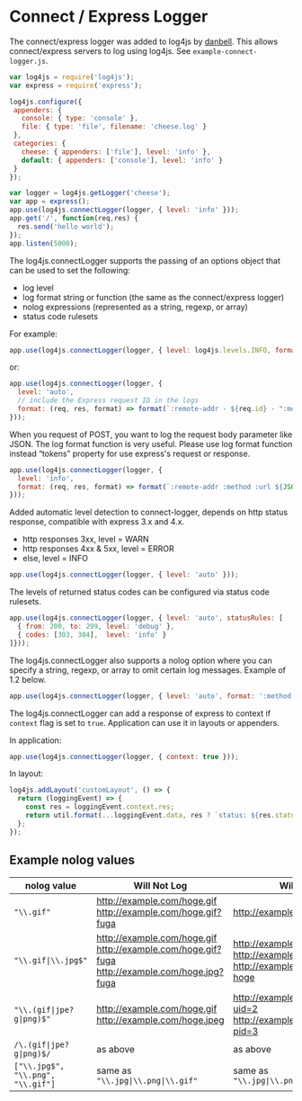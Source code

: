 # Connect / Express Logger

The connect/express logger was added to log4js by [danbell](https://github.com/danbell). This allows connect/express servers to log using log4js. See `example-connect-logger.js`.

```javascript
var log4js = require('log4js');
var express = require('express');

log4js.configure({
 appenders: {
   console: { type: 'console' },
   file: { type: 'file', filename: 'cheese.log' }
 },
 categories: {
   cheese: { appenders: ['file'], level: 'info' },
   default: { appenders: ['console'], level: 'info' }
 }
});

var logger = log4js.getLogger('cheese');
var app = express();
app.use(log4js.connectLogger(logger, { level: 'info' }));
app.get('/', function(req,res) {
  res.send('hello world');
});
app.listen(5000);
```

The log4js.connectLogger supports the passing of an options object that can be used to set the following:
- log level
- log format string or function (the same as the connect/express logger)
- nolog expressions (represented as a string, regexp, or array)
- status code rulesets

For example:

```javascript
app.use(log4js.connectLogger(logger, { level: log4js.levels.INFO, format: ':method :url' }));
```

or:

```javascript
app.use(log4js.connectLogger(logger, {
  level: 'auto',
  // include the Express request ID in the logs
  format: (req, res, format) => format(`:remote-addr - ${req.id} - ":method :url HTTP/:http-version" :status :content-length ":referrer" ":user-agent"`)
}));
```

When you request of POST, you want to log the request body parameter like JSON.
The log format function is very useful.
Please use log format function instead “tokens” property for use express's request or response.


```javascript
app.use(log4js.connectLogger(logger, {
  level: 'info',
  format: (req, res, format) => format(`:remote-addr :method :url ${JSON.stringify(req.body)}`)
}));
```

Added automatic level detection to connect-logger, depends on http status response, compatible with express 3.x and 4.x.

* http responses 3xx, level = WARN
* http responses 4xx & 5xx, level = ERROR
* else, level = INFO

```javascript
app.use(log4js.connectLogger(logger, { level: 'auto' }));
```

The levels of returned status codes can be configured via status code rulesets.

```javascript
app.use(log4js.connectLogger(logger, { level: 'auto', statusRules: [
  { from: 200, to: 299, level: 'debug' },
  { codes: [303, 304],  level: 'info' }
]}));
```

The log4js.connectLogger also supports a nolog option where you can specify a string, regexp, or array to omit certain log messages. Example of 1.2 below.

```javascript
app.use(log4js.connectLogger(logger, { level: 'auto', format: ':method :url', nolog: '\\.gif|\\.jpg$' }));
```

The log4js.connectLogger can add a response of express to context if `context` flag is set to `true`.
Application can use it in layouts or appenders.

In application:

```javascript
app.use(log4js.connectLogger(logger, { context: true }));
```

In layout:

```javascript
log4js.addLayout('customLayout', () => {
  return (loggingEvent) => {
    const res = loggingEvent.context.res;
    return util.format(...loggingEvent.data, res ? `status: ${res.statusCode}` : '');
  };
});
```

## Example nolog values

| nolog value | Will Not Log | Will Log |
|-------------|--------------|----------|
| `"\\.gif"`  | http://example.com/hoge.gif http://example.com/hoge.gif?fuga | http://example.com/hoge.agif |
| `"\\.gif\|\\.jpg$"` | http://example.com/hoge.gif http://example.com/hoge.gif?fuga http://example.com/hoge.jpg?fuga | http://example.com/hoge.agif http://example.com/hoge.ajpg http://example.com/hoge.jpg?hoge |
| `"\\.(gif\|jpe?g\|png)$"` | http://example.com/hoge.gif http://example.com/hoge.jpeg | http://example.com/hoge.gif?uid=2 http://example.com/hoge.jpg?pid=3 |
| `/\.(gif\|jpe?g\|png)$/` | as above | as above |
| `["\\.jpg$", "\\.png", "\\.gif"]` | same as `"\\.jpg\|\\.png\|\\.gif"` | same as `"\\.jpg\|\\.png\|\\.gif"` |
